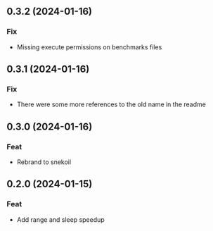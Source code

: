 ## 0.3.2 (2024-01-16)

### Fix

- Missing execute permissions on benchmarks files

## 0.3.1 (2024-01-16)

### Fix

- There were some more references to the old name in the readme

## 0.3.0 (2024-01-16)

### Feat

- Rebrand to snekoil

## 0.2.0 (2024-01-15)

### Feat

- Add range and sleep speedup
